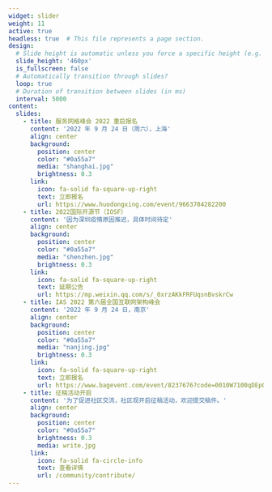```yaml
---
widget: slider
weight: 11
active: true
headless: true  # This file represents a page section.
design:
  # Slide height is automatic unless you force a specific height (e.g. '400px')
  slide_height: '460px'
  is_fullscreen: false
  # Automatically transition through slides?
  loop: true
  # Duration of transition between slides (in ms)
  interval: 5000
content:
  slides:
    - title: 服务网格峰会 2022 重启报名
      content: '2022 年 9 月 24 日（周六），上海'
      align: center
      background:
        position: center
        color: "#0a55a7"
        media: "shanghai.jpg"
        brightness: 0.3
      link:
        icon: fa-solid fa-square-up-right
        text: 立即报名
        url: https://www.huodongxing.com/event/9663784282200
    - title: 2022国际开源节（IOSF）
      content: '因为深圳疫情原因推迟，具体时间待定'
      align: center
      background:
        position: center
        color: "#0a55a7"
        media: "shenzhen.jpg"
        brightness: 0.3
      link:
        icon: fa-solid fa-square-up-right
        text: 延期公告
        url: https://mp.weixin.qq.com/s/_0xrzAKkFRFUqsnBvskrCw
    - title: IAS 2022 第六届全国互联网架构峰会
      content: '2022 年 9 月 24 日，南京'
      align: center
      background:
        position: center
        color: "#0a55a7"
        media: "nanjing.jpg"
        brightness: 0.3
      link:
        icon: fa-solid fa-square-up-right
        text: 立即报名
        url: https://www.bagevent.com/event/8237676?code=0010W7100qDEpO1XFC2003UIek20W71B&state=STATE
    - title: 征稿活动开启
      content: '为了促进社区交流，社区现开启征稿活动，欢迎提交稿件。'
      align: center
      background:
        position: center
        color: "#0a55a7"
        brightness: 0.3
        media: write.jpg
      link:
        icon: fa-solid fa-circle-info
        text: 查看详情
        url: /community/contribute/
---
```

